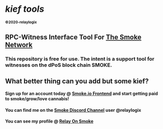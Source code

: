 # ***kief tools***
<sup>**©2020-relaylogix**</sup>
## **RPC-Witness Interface Tool For [The Smoke Network](http://Smoke.io)**

### This repository is **free** for use. The intent is a support tool for witnesses on the dPoS block chain SMOKE.

## What better thing can you add but some kief?

#### Sign up for an account today @ [Smoke.io Frontend](http://Smoke.io) and start getting paid to smoke/grow/love cannabis!

#### You can find me on the [Smoke Discord Channel](https://discord.gg/GNrrFu) user @relaylogix

#### You can see my profile @ [Relay On Smoke](http://smoke.io/@relaylogix)
